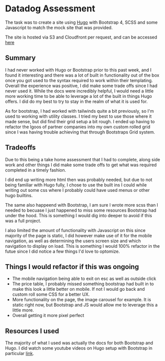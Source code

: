 # Datadog Assessment

The task was to create a site using [Hugo](https://gohugo.io/) with Bootstrap 4, SCSS and some Javascript to match the mock site that was provided.

The site is hosted via S3 and Cloudfront per request, and can be accessed [here](https://d23m1q3yk7k5b9.cloudfront.net/)

## Summary

I had never worked with Hugo or Bootstrap prior to this past week, and I found it interesting and there was a lot of built in functionality out of the box once you got used to the syntax required to work within their templating.
Overall the experience was positive, I did make some trade offs since I had never used it. While the docs were incredibly helpful, I would need a little more working time to be able to leverage a lot of the built in things Hugo offers. I did do my best to try to stay in the realm of what it is used for.

As for bootstrap, I had worked with tailwinds quite a bit previously, so I'm used to working with utility classes. I tried my best to use those where it made sense, but did find their grid setup a bit rough. I ended up having to refactor the lgoos of partner companies into my own custom rolled grid since I was having trouble achieving that through Bootstraps Grid system.

## Tradeoffs

Due to this being a take home assessment that I had to complete, along side work and other things I did make some trade offs to get what was required completed in a timely fashion.

I did end up writing more html then was probably needed, but due to not being familiar with Hugo fully, I chose to use the built ins I could while writing out some css where I probably could have used menus or other hugo builtins.

The same also happeend with Bootstrap, I am sure I wrote more scss than I needed to becuase I just happened to miss some resources Bootstrap had under the hood. This is something I would dig into deeper to avoid if this was a full project.

I also limited the amount of functionality with Javascript on this since majority of the page is static, I did however make use of it for the mobile navigation, as well as determining the users screen size and which navigation to display on load. This is something I would 100% refactor in the futue since I did notice a few things I'd love to optomize.

## Things I would refactor if this was ongoing

- The mobile navigation being able to exit on esc as well as outside click
- The price table, I probably missed something bootstrap had built in to make this look a little better on mobile. If not I would go back and custom roll some CSS for a better UX.
- More functionality on the page, the image carousel for example. It is static right now, but Bootstrap and JS would allow me to leverage this a little more.
- Overall getting it more pixel perfect

## Resources I used

The majority of what I used was actually the docs for both Bootstrap and Hugo. I did watch some youtube videos on Hugo setup with Bootstrap in particular [link](https://www.youtube.com/watch?v=Vj5zy2q7O9U&t=1502s&ab_channel=FutureWebDesign).
